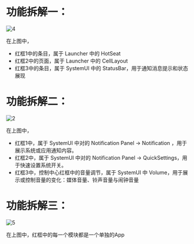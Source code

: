 





# 功能拆解一：



![4](C:\Users\Administrator\Desktop\4.png)



在上图中，

- 红框1中的条目，属于 Launcher 中的 HotSeat
- 红框2中的页面，属于 Launcher 中的 CellLayout
- 红框3中的条目，属于 SystemUI 中的 StatusBar，用于通知消息提示和状态展现





# 功能拆解二：



![2](C:\Users\Administrator\Desktop\2.png)



在上图中，

- 红框1中，属于 SystemUI 中对的 Notification Panel -> Notification ，用于展示系统或应用通知内容。
- 红框2中，属于 SystemUI 中对的 Notification Panel -> QuickSettings，用于快速设置系统开关。
- 红框3中，控制中心红框中的音量调节，属于 SystemUI 中 Volume，用于展示或控制音量的变化：媒体音量、铃声音量与闹钟音量



# 功能拆解三：



![5](C:\Users\Administrator\Desktop\5.png)



在上图中，红框中的每一个模块都是一个单独的App













​	